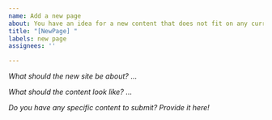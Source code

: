 ```yaml
---
name: Add a new page
about: You have an idea for a new content that does not fit on any current page?
title: "[NewPage] "
labels: new page
assignees: ''

---
```


*What should the new site be about?*
…

*What should the content look like?*
…

*Do you have any specific content to submit? Provide it here!*

